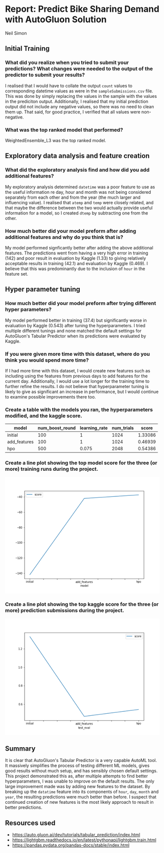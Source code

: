 # Report: Predict Bike Sharing Demand with AutoGluon Solution
Neil Simon

## Initial Training
### What did you realize when you tried to submit your predictions? What changes were needed to the output of the predictor to submit your results?
I realised that I would have to collate the output `count` values to corresponding datetime values as were in the `sampleSubmissions.csv` file. This was done by simply replacing the values in the sample with the values in the prediciton output. Additionally, I realised that my initial prediction output did not include any negative values, so there was no need to clean them up. That said, for good practice, I verified that all values were non-negative.

### What was the top ranked model that performed?
WeightedEnsemble_L3 was the top ranked model.

## Exploratory data analysis and feature creation
### What did the exploratory analysis find and how did you add additional features?
My exploratory analysis determined `datetime` was a poor feature to use as the useful information re day, hour and month was not being considered separately from each other and from the year (the much larger and influencing value). I realised that `atemp` and `temp` were closely related, and that maybe the difference between the two would actually provide useful information for a model, so I created `dtemp` by subtracting one from the other.

### How much better did your model preform after adding additional features and why do you think that is?
My model performed signficantly better after adding the above additional features. The predictions went from having a very high error in training (142) and poor result in evaluation by Kaggle (1.33) to giving relatively acceptable results in training (42.1) and evaluation by Kaggle (0.469). I believe that this was predominantly due to the inclusion of `hour` in the feature set.

## Hyper parameter tuning
### How much better did your model preform after trying different hyper parameters?
My model performed better in training (37.4) but significantly worse in evaluation by Kaggle (0.543) after tuning the hyperparameters. I tried multiple different tunings and none matched the default settings for AutoGluon's Tabular Predictor when its predictions were evaluated by Kaggle.

### If you were given more time with this dataset, where do you think you would spend more time?
If I had more time with this dataset, I would create new features such as including using the features from previous days to add features for the current day. Additionally, I would use a lot longer for the training time to further refine the results. I do not believe that hyperparameter tuning is likely to give as significant an increase in performance, but I would continue to examine possible improvements there too.

### Create a table with the models you ran, the hyperparameters modified, and the kaggle score.
|model|num_boost_round|learning_rate|num_trials|score|
|--|--|--|--|--|
|initial|100|1|1024|1.33086|
|add_features|100|1|1024|0.46939|
|hpo|500|0.075|2048|0.54386|

### Create a line plot showing the top model score for the three (or more) training runs during the project.

![model_train_score.png](model_train_score.png)

### Create a line plot showing the top kaggle score for the three (or more) prediction submissions during the project.

![model_test_score.png](model_test_score.png)

## Summary
It is clear that AutoGluon's Tabular Predictor is a very capable AutoML tool. It massively simplifies the process of testing different ML models, gives good results without much setup, and has sensibly chosen default settings. This project demonstrated this as, after multiple attempts to find better hyperparameters, I was unable to improve on the default results. The only large improvement made was by adding new features to the dataset. By breaking up the `datatime` feature into its components of `hour`, `day`, `month` and `year`, the resulting predictions were much better than before. I suspect that continued creation of new features is the most likely approach to result in better predictions.


## Resources used
* https://auto.gluon.ai/dev/tutorials/tabular_prediction/index.html
* https://lightgbm.readthedocs.io/en/latest/pythonapi/lightgbm.train.html
* https://pandas.pydata.org/pandas-docs/stable/index.html
